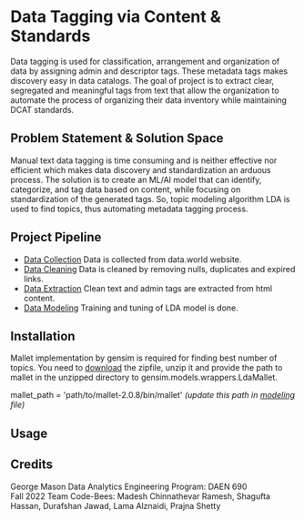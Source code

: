 # Data Tagging via Content & Standards
Data tagging is used for classification, arrangement and organization of data by assigning admin and descriptor tags. These metadata tags makes discovery easy in data catalogs. The goal of project is to extract clear, segregated and meaningful tags from text that allow the organization to automate the process of organizing their data inventory while maintaining DCAT standards. 

## Problem Statement & Solution Space
Manual text data tagging is time consuming and is neither effective nor efficient which makes data discovery and standardization an arduous process. The solution is to create an ML/AI model that can identify, categorize, and tag data based on content, while focusing on standardization of the generated tags. So, topic modeling algorithm LDA is used to find topics, thus automating metadata tagging process. 

## Project Pipeline
- [Data Collection](https://github.com/GMU-Capstone-690/Data-Tagging-via-Content-and-Standards/tree/main/Datasets%20Overview) Data is collected from data.world website.
- [Data Cleaning](https://github.com/GMU-Capstone-690/Data-Tagging-via-Content-and-Standards/tree/main/Data%20Cleaning) Data is cleaned by removing nulls, duplicates and expired links.
- [Data Extraction](https://github.com/GMU-Capstone-690/Data-Tagging-via-Content-and-Standards/tree/main/Data%20Extraction) Clean text and admin tags are extracted from html content. 
- [Data Modeling](https://github.com/GMU-Capstone-690/Data-Tagging-via-Content-and-Standards/tree/main/Data%20Modeling) Training and tuning of LDA model is done. 

## Installation
Mallet implementation by gensim is required for finding best number of topics. You need to [download](http://mallet.cs.umass.edu/dist/mallet-2.0.8.zip) the zipfile, unzip it and provide the path to mallet in the unzipped directory to gensim.models.wrappers.LdaMallet.

mallet_path = 'path/to/mallet-2.0.8/bin/mallet' *(update this path in [modeling](https://github.com/GMU-Capstone-690/Data-Tagging-via-Content-and-Standards/blob/main/Data%20Modeling/Modeling.py) file)*

## Usage

## Credits
George Mason Data Analytics Engineering Program: DAEN 690
<br /> Fall 2022 Team Code-Bees: Madesh Chinnathevar Ramesh, Shagufta Hassan, Durafshan Jawad, Lama Alznaidi, Prajna Shetty


